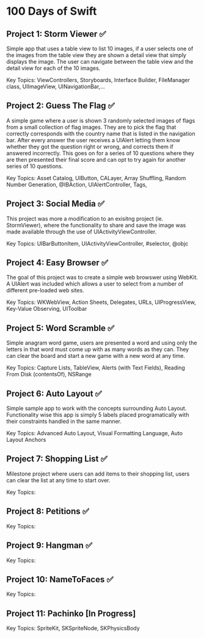 # 100 Days of Swift

## Project 1: Storm Viewer :white_check_mark:  
Simple app that uses a table view to list 10 images, if a user selects one of the images from the table view they are shown a detail view that simply displays the image. The user can navigate between the table view and the detail view for each of the 10 images.

Key Topics: ViewControllers, Storyboards, Interface Builder, FileManager class, UIImageView, UINavigationBar,...

## Project 2: Guess The Flag :white_check_mark:  
A simple game where a user is shown 3 randomly selected images of flags from a small collection of flag images. They are to pick the flag that correctly corresponds with the country name that is listed in the navigation bar. After every answer the user receives a UIAlert letting them know whether they got the question right or wrong, and corrects them if answered incorrectly. This goes on for a series of 10 questions where they are then presented their final score and can opt to try again for another series of 10 questions.

Key Topics: Asset Catalog, UIButton, CALayer, Array Shuffling, Random Number Generation, @IBAction, UIAlertController, Tags, 

## Project 3: Social Media :white_check_mark:  
This project was more a modification to an exisitng project (ie. StormViewer), where the functionality to share and save the image was made available through the use of UIActivityViewController.

Key Topics: UIBarButtonItem, UIActivityViewController, #selector, @objc

## Project 4: Easy Browser  :white_check_mark:  
The goal of this project was to create a simple web browswer using WebKit. A UIAlert was included which allows a user to select from a number of different pre-loaded web sites.

Key Topics: WKWebView, Action Sheets, Delegates, URLs, UIProgressView, Key-Value Observing, UIToolbar  

## Project 5: Word Scramble :white_check_mark:  
Simple anagram word game, users are presented a word and using only the letters in that word must come up with as many words as they can. They can clear the board and start a new game with a new word at any time.

Key Topics: Capture Lists, TableView, Alerts (with Text Fields), Reading From Disk (contentsOf), NSRange

## Project 6: Auto Layout :white_check_mark:  
Simple sample app to work with the concepts surrounding Auto Layout. Functionality wise this app is simply 5 labels placed programatically with their constraints handled in the same manner.  

Key Topics: Advanced Auto Layout, Visual Formatting Language, Auto Layout Anchors

## Project 7: Shopping List :white_check_mark:  
Milestone project where users can add items to their shopping list, users can clear the list at any time to start over.

Key Topics:  

## Project 8: Petitions :white_check_mark:  

Key Topics:  

## Project 9: Hangman :white_check_mark:  

Key Topics:  

## Project 10: NameToFaces :white_check_mark:  

Key Topics:  

## Project 11: Pachinko [In Progress]  

Key Topics: SpriteKit, SKSpriteNode, SKPhysicsBody  



